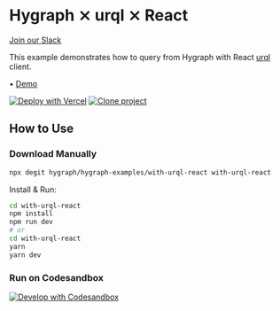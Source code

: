 # Hygraph ⨯ urql ⨯ React

[Join our Slack](https://slack.hygraph.com)

This example demonstrates how to query from Hygraph with React [urql](https://formidable.com/open-source/urql/) client.

• [Demo](https://hygraph-with-urql-react.vercel.app/)

[![Deploy with Vercel](https://vercel.com/button)](https://vercel.com/import/project?template=https://github.com/hygraph/hygraph-examples/tree/master/with-urql-react) [![Clone project](https://hygraph.com/button)](https://app.hygraph.com/clone/0ff23f7a41ce4da69a366ab299cc24d8)

## How to Use

### Download Manually

```bash
npx degit hygraph/hygraph-examples/with-urql-react with-urql-react
```

Install & Run:

```bash
cd with-urql-react
npm install
npm run dev
# or
cd with-urql-react
yarn
yarn dev
```

### Run on Codesandbox

[![Develop with Codesandbox](https://codesandbox.io/static/img/play-codesandbox.svg)](https://codesandbox.io/s/github/hygraph/hygraph-examples/tree/master/with-urql-react)
